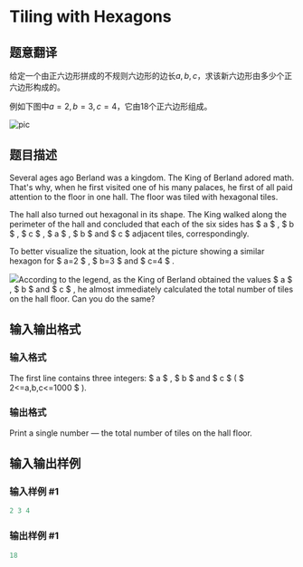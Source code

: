 # Tiling with Hexagons

## 题意翻译

给定一个由正六边形拼成的不规则六边形的边长$a,b,c$，求该新六边形由多少个正六边形构成的。

例如下图中$a=2,b=3,c=4$，它由$18$个正六边形组成。

![pic](https://cdn.luogu.org/upload/vjudge_pic/CF216A/3f981143d696c9bb68234ae6ba7b4116d86bd7a4.png)

## 题目描述

Several ages ago Berland was a kingdom. The King of Berland adored math. That's why, when he first visited one of his many palaces, he first of all paid attention to the floor in one hall. The floor was tiled with hexagonal tiles.

The hall also turned out hexagonal in its shape. The King walked along the perimeter of the hall and concluded that each of the six sides has $ a $ , $ b $ , $ c $ , $ a $ , $ b $ and $ c $ adjacent tiles, correspondingly.

To better visualize the situation, look at the picture showing a similar hexagon for $ a=2 $ , $ b=3 $ and $ c=4 $ .

![](https://cdn.luogu.com.cn/upload/vjudge_pic/CF216A/3f981143d696c9bb68234ae6ba7b4116d86bd7a4.png)According to the legend, as the King of Berland obtained the values $ a $ , $ b $ and $ c $ , he almost immediately calculated the total number of tiles on the hall floor. Can you do the same?

## 输入输出格式

### 输入格式

The first line contains three integers: $ a $ , $ b $ and $ c $ ( $ 2<=a,b,c<=1000 $ ).

### 输出格式

Print a single number — the total number of tiles on the hall floor.

## 输入输出样例

### 输入样例 #1

```cpp
2 3 4

```
### 输出样例 #1

```cpp
18
```


